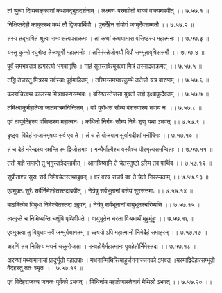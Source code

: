 तां श्रुत्वा दिव्यसङ्काशां कथामद्भुतदर्शनाम् ।
लक्ष्मणः परमप्रीतो राघवं वाक्यमब्रवीत् ।। ७.५७.१ ॥

निक्षिप्तदेहौ काकुत्स्थ कथं तौ द्विजपार्थिवौ ।
पुनर्देहेन संयोगं जग्मुर्देवसम्मतौ ।। ७.५७.२ ॥

तस्य तद्भाषितं श्रुत्वा रामः सत्यपराक्रमः ।
तां कथां कथयामास वसिष्ठस्य महात्मनः ।। ७.५७.३ ॥

यस्तु कुम्भो रघुश्रेष्ठ तेजःपूर्णो महात्मनोः ।
तस्मिंस्तेजोमयौ विप्रौ सम्भूतावृषिसत्तमौ ।। ७.५७.४ ॥

पूर्वं समभवत्तत्र ह्यगस्त्यो भगवानृषिः ।
नाहं सुतस्तवेत्युक्त्वा मित्रं तस्मादपाक्रमत् ।। ७.५७.५ ॥

तद्धि तेजस्तु मित्रस्य उर्वस्याः पूर्वमाहितम् ।
तस्मिन्समभवत्कुम्भे तत्तेजो यत्र वारुणम् ।। ७.५७.६ ॥

कस्यचित्त्वथ कालस्य मित्रावरुणसम्भवः ।
वसिष्ठस्तेजसा युक्तो जज्ञे इक्ष्वाकुदैवतम् ।। ७.५७.७ ॥

तमिक्ष्वाकुर्महातेजा जातमात्रमनिन्दितम् ।
वव्रे पुरोधसं सौम्य वंशस्यास्य भवाय नः ।। ७.५७.८ ॥

एवं त्वपूर्वदेहस्य वसिष्ठस्य महात्मनः ।
कथितो निर्गमः सौम्य निमेः शृणु यथा ऽभवत् ।। ७.५७.९ ॥

दृष्ट्वा विदेहं राजानमृषयः सर्व एव ते ।
तं च ते योजयामासुर्यागदीक्षां मनीषिणः ।। ७.५७.१० ॥

तं च देहं नरेन्द्रस्य रक्षन्ति स्म द्विजोत्तमाः ।
गन्धैर्माल्यैश्च वस्त्रैश्च पौरभृत्यसमन्विताः ।। ७.५७.११ ॥

ततो यज्ञे समाप्ते तु भृगुस्तत्रेदमब्रवीत् ।
आनयिष्यामि ते चेतस्तुष्टो ऽस्मि तव पार्थिव ।। ७.५७.१२ ॥

सुप्रीताश्च सुराः सर्वे निमेश्चेतस्तथाब्रुवन् ।
वरं वरय राजर्षे क्व ते चेतो निरूप्यताम् ।। ७.५७.१३ ॥

एवमुक्तः सुरैः सर्वैर्निमेश्चेतस्तदाब्रवीत् ।
नेत्रेषु सर्वभूतानां वसेयं सुरसत्तमाः ।। ७.५७.१४ ॥

बाढमित्येव विबुधा निमेश्चेतस्तदा ऽब्रुवन् ।
नेत्रेषु सर्वभूतानां वायुभूतश्चरिष्यसि ।। ७.५७.१५ ॥

त्वत्कृते च निमिष्यन्ति चक्षूंषि पृथिवीपते ।
वायुभूतेन चरता विश्रमार्थं मुहुर्मुहुः ।। ७.५७.१६ ॥

एवमुक्त्वा तु विबुधाः सर्वे जग्मुर्यथागतम् ।
ऋषयो ऽपि महात्मानो निमेर्देहं समाहरन् ।। ७.५७.१७ ॥

अरणिं तत्र निक्षिप्य मथनं चक्रुरोजसा ।
मन्त्रहोमैर्महात्मानः पुत्रहेतोर्निमेस्तदा ।। ७.५७.१८ ॥

अरण्यां मथ्यामानायां प्रादुर्भूतो महातपाः ।
मथनान्मिथिरित्याहुर्जननाज्जनको ऽभवत् ।यस्माद्विदेहात्सम्भूतो वैदेहस्तु ततः स्मृतः ।। ७.५७.१९ ॥

एवं विदेहराजश्च जनकः पूर्वको ऽभवत् ।
मिथिर्नाम महातेजास्तेनायं मैथिलो ऽभवत् ।। ७.५७.२० ।।

